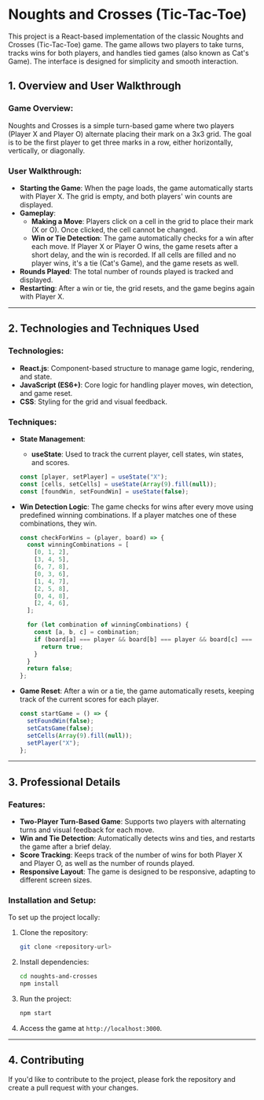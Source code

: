 # Noughts and Crosses (Tic-Tac-Toe)

This project is a React-based implementation of the classic Noughts and Crosses (Tic-Tac-Toe) game. The game allows two players to take turns, tracks wins for both players, and handles tied games (also known as Cat's Game). The interface is designed for simplicity and smooth interaction.

## 1. Overview and User Walkthrough

### Game Overview:

Noughts and Crosses is a simple turn-based game where two players (Player X and Player O) alternate placing their mark on a 3x3 grid. The goal is to be the first player to get three marks in a row, either horizontally, vertically, or diagonally.

### User Walkthrough:

- **Starting the Game**: When the page loads, the game automatically starts with Player X. The grid is empty, and both players' win counts are displayed.
- **Gameplay**:
  - **Making a Move**: Players click on a cell in the grid to place their mark (X or O). Once clicked, the cell cannot be changed.
  - **Win or Tie Detection**: The game automatically checks for a win after each move. If Player X or Player O wins, the game resets after a short delay, and the win is recorded. If all cells are filled and no player wins, it's a tie (Cat's Game), and the game resets as well.
- **Rounds Played**: The total number of rounds played is tracked and displayed.
- **Restarting**: After a win or tie, the grid resets, and the game begins again with Player X.

---

## 2. Technologies and Techniques Used

### Technologies:

- **React.js**: Component-based structure to manage game logic, rendering, and state.
- **JavaScript (ES6+)**: Core logic for handling player moves, win detection, and game reset.
- **CSS**: Styling for the grid and visual feedback.

### Techniques:

- **State Management**:

  - **useState**: Used to track the current player, cell states, win states, and scores.

  ```javascript
  const [player, setPlayer] = useState("X");
  const [cells, setCells] = useState(Array(9).fill(null));
  const [foundWin, setFoundWin] = useState(false);
  ```

- **Win Detection Logic**:
  The game checks for wins after every move using predefined winning combinations. If a player matches one of these combinations, they win.

  ```javascript
  const checkForWins = (player, board) => {
    const winningCombinations = [
      [0, 1, 2],
      [3, 4, 5],
      [6, 7, 8],
      [0, 3, 6],
      [1, 4, 7],
      [2, 5, 8],
      [0, 4, 8],
      [2, 4, 6],
    ];

    for (let combination of winningCombinations) {
      const [a, b, c] = combination;
      if (board[a] === player && board[b] === player && board[c] === player) {
        return true;
      }
    }
    return false;
  };
  ```

- **Game Reset**:
  After a win or a tie, the game automatically resets, keeping track of the current scores for each player.

  ```javascript
  const startGame = () => {
    setFoundWin(false);
    setCatsGame(false);
    setCells(Array(9).fill(null));
    setPlayer("X");
  };
  ```

---

## 3. Professional Details

### Features:

- **Two-Player Turn-Based Game**: Supports two players with alternating turns and visual feedback for each move.
- **Win and Tie Detection**: Automatically detects wins and ties, and restarts the game after a brief delay.
- **Score Tracking**: Keeps track of the number of wins for both Player X and Player O, as well as the number of rounds played.
- **Responsive Layout**: The game is designed to be responsive, adapting to different screen sizes.

### Installation and Setup:

To set up the project locally:

1. Clone the repository:
   ```bash
   git clone <repository-url>
   ```
2. Install dependencies:
   ```bash
   cd noughts-and-crosses
   npm install
   ```
3. Run the project:
   ```bash
   npm start
   ```
4. Access the game at `http://localhost:3000`.

---

## 4. Contributing

If you'd like to contribute to the project, please fork the repository and create a pull request with your changes.
